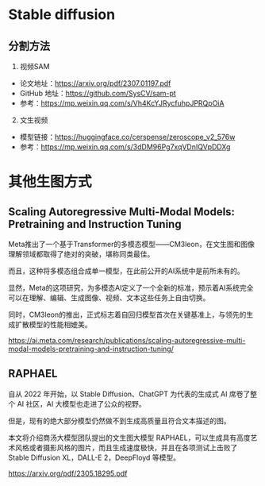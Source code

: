 # Stable diffusion


## 分割方法
1. 视频SAM
- 论文地址：https://arxiv.org/pdf/2307.01197.pdf
- GitHub 地址：https://github.com/SysCV/sam-pt 
- 参考：https://mp.weixin.qq.com/s/Vh4KcYJRycfuhpJPRQpOiA

2. 文生视频

- 模型链接：https://huggingface.co/cerspense/zeroscope_v2_576w
- 参考：https://mp.weixin.qq.com/s/3dDM96Pg7xqVDnIQVpDDXg





# 其他生图方式
## Scaling Autoregressive Multi-Modal Models: Pretraining and Instruction Tuning
Meta推出了一个基于Transformer的多模态模型——CM3leon，在文生图和图像理解领域都取得了绝对的突破，堪称同类最佳。

而且，这种将多模态组合成单一模型，在此前公开的AI系统中是前所未有的。

显然，Meta的这项研究，为多模态AI定义了一个全新的标准，预示着AI系统完全可以在理解、编辑、生成图像、视频、文本这些任务上自由切换。

同时，CM3leon的推出，正式标志着自回归模型首次在关键基准上，与领先的生成扩散模型的性能相媲美。

https://ai.meta.com/research/publications/scaling-autoregressive-multi-modal-models-pretraining-and-instruction-tuning/

## RAPHAEL

自从 2022 年开始，以 Stable Diffusion、ChatGPT 为代表的生成式 AI 席卷了整个 AI 社区，AI 大模型也走进了公众的视野。

但是，现有的绝大部分模型仍然做不到生成高质量且符合文本描述的图。

本文将介绍商汤大模型团队提出的文生图大模型 RAPHAEL，可以生成具有高度艺术风格或者摄影风格的图片，而且生成速度极快，并且在各项测试上击败了 Stable Diffusion XL，DALL-E 2，DeepFloyd 等模型。

https://arxiv.org/pdf/2305.18295.pdf








